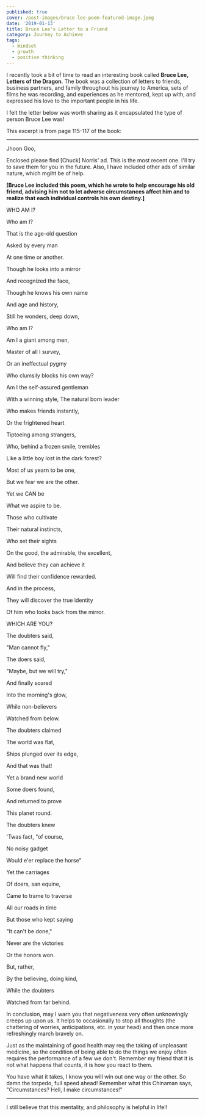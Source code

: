 ```yaml
---
published: true
cover: /post-images/bruce-lee-poem-featured-image.jpeg
date: '2019-01-13'
title: Bruce Lee's Letter to a Friend
category: Journey to Achieve
tags:
  - mindset
  - growth
  - positive thinking
---
```


I recently took a bit of time to read an interesting book called **Bruce Lee, Letters of the Dragon**. The book was a collection of letters to friends, business partners, and family throughout his journey to America, sets of films he was recording, and experiences as he mentored, kept up with, and expressed his love to the important people in his life.

I felt the letter below was worth sharing as it encapsulated the type of person Bruce Lee was!

This excerpt is from page 115-117 of the book:

---

Jhoon Goo,

Enclosed please find \[Chuck] Norris' ad. This is the most recent one. I'll try to save them for you in the future. Also, I have included other ads of similar nature, which mgiht be of help.

**\[Bruce Lee included this poem, which he wrote to help encourage his old friend, advising him not to let adverse circumstances affect him and to realize that each individual controls his own destiny.]**

WHO AM I?

Who am I?

That is the age-old question

Asked by every man

At one time or another.

Though he looks into a mirror

And recognized the face,

Though he knows his own name

And age and history,

Still he wonders, deep down,

Who am I?

Am I a giant among men,

Master of all I survey,

Or an ineffectual pygmy

Who clumsily blocks his own way?

Am I the self-assured gentleman

With a winning style, The natural born leader

Who makes friends instantly,

Or the frightened heart

Tiptoeing among strangers,

Who, behind a frozen smile, trembles

Like a little boy lost in the dark forest?

Most of us yearn to be one,

But we fear we are the other.

Yet we CAN be

What we aspire to be.

Those who cultivate

Their natural instincts,

Who set their sights

On the good, the admirable, the excellent,

And believe they can achieve it

Will find their confidence rewarded.

And in the process,

They will discover the true identity

Of him who looks back from the mirror.

WHICH ARE YOU?

The doubters said,

"Man cannot fly,"

The doers said,

"Maybe, but we will try,"

And finally soared

Into the morning's glow,

While non-believers

Watched from below.

The doubters claimed

The world was flat,

Ships plunged over its edge,

And that was that!

Yet a brand new world

Some doers found,

And returned to prove

This planet round.

The doubters knew

'Twas fact, "of course,

No noisy gadget

Would e'er replace the horse"

Yet the carriages

Of doers, san equine,

Came to trame to traverse

All our roads in time

But those who kept saying

"It can't be done,"

Never are the victories

Or the honors won.

But, rather,

By the believing, doing kind,

While the doubters

Watched from far behind.

In conclusion, may I warn you that negativeness very often unknowingly creeps up upon us. It helps to occasionally to stop all thoughts (the chattering of worries, anticipations, etc. in your head) and then once more refreshingly march bravely on.

Just as the maintaining of good health may req the taking of unpleasant medicine, so the condition of being able to do the things we enjoy often requires the performance of a few we don't. Remember my friend that it is not what happens that counts, it is how you react to them.

You have what it takes, I know you will win out one way or the other. So damn the torpedo, full speed ahead! Remember what this Chinaman says, "Circumstances? Hell, I make circumstances!"

---

I still believe that this mentality, and philosophy is helpful in life!!
